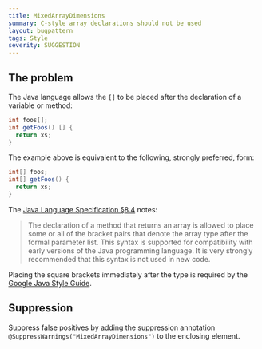 ```yaml
---
title: MixedArrayDimensions
summary: C-style array declarations should not be used
layout: bugpattern
tags: Style
severity: SUGGESTION
---
```


<!--
*** AUTO-GENERATED, DO NOT MODIFY ***
To make changes, edit the @BugPattern annotation or the explanation in docs/bugpattern.
-->


## The problem
The Java language allows the `[]` to be placed after the declaration of a
variable or method:

```java
int foos[];
int getFoos() [] {
  return xs;
}
```

The example above is equivalent to the following, strongly preferred, form:

```java
int[] foos;
int[] getFoos() {
  return xs;
}
```

The
[Java Language Specification §8.4](https://docs.oracle.com/javase/specs/jls/se11/html/jls-8.html#jls-8.4)
notes:

> The declaration of a method that returns an array is allowed to place some or
> all of the bracket pairs that denote the array type after the formal parameter
> list. This syntax is supported for compatibility with early versions of the
> Java programming language. It is very strongly recommended that this syntax is
> not used in new code.

Placing the square brackets immediately after the type is required by the
[Google Java Style Guide][style].

[style]: https://google.github.io/styleguide/javaguide.html#s4.8.3.2-array-declarations

## Suppression
Suppress false positives by adding the suppression annotation `@SuppressWarnings("MixedArrayDimensions")` to the enclosing element.
